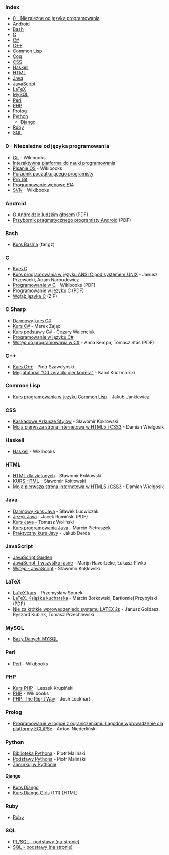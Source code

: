 ### Index

* [0 - Niezależne od języka programowania](#0---niezale%C5%BCne-od-j%C4%99zyka-programowania)
* [Android](#android)
* [Bash](#bash)
* [C](#c)
* [C#](#c-sharp)
* [C++](#c-1)
* [Common Lisp](#common-lisp)
* [Coq](#coq)
* [CSS](#css)
* [Haskell](#haskell)
* [HTML](#html)
* [Java](#java)
* [JavaScript](#javascript)
* [LaTeX](#latex)
* [MySQL](#mysql)
* [Perl](#perl)
* [PHP](#php)
* [Prolog](#prolog)
* [Python](#python)
  * [Django](#django)
* [Ruby](#ruby)
* [SQL](#sql)


### 0 - Niezależne od języka programowania

* [Git](https://pl.wikibooks.org/wiki/Git) - Wikibooks
* [Interaktywna platforma do nauki programowania](http://apki.org)
* [Pisanie OS](https://pl.wikibooks.org/wiki/Pisanie_OS) - Wikibooks
* [Poradnik początkującego programisty](http://www.eioba.pl/a/2eu1/poradnik-poczatkujacego-programisty)
* [Pro Git](http://git-scm.com/book/pl/)
* [Programowanie webowe E14](https://www.youtube.com/playlist?list=PLOYHgt8dIdoxOp0wtNk9Sle5WUsBZc6kq)
* [SVN](https://pl.wikibooks.org/wiki/Subversion) - Wikibooks


### Android

* [O Androidzie ludzkim głosem](http://jsystems.pl/storage/kurs_android/ebook/ebook-android.pdf) (PDF)
* [Przybornik pragmatycznego programisty Android](http://soldiersofmobile.com/przybornik/przybornik_8_02.pdf) (PDF)


### Bash

* [Kurs Bash'a](http://web.archive.org/web/20180129013729/http://dief.republika.pl/kursbasha.tar.gz) (tar.gz)


### C

* [Kurs C](http://qvazar.pl/kurs-c/kurs-c)
* [Kurs programowania w języku ANSI C pod systemem UNIX](http://janek.ae.krakow.pl/wiluszt/zajecia/c/ansic/) - Janusz Przewocki, Adam Narbudowicz
* [Programowanie w C](https://upload.wikimedia.org/wikibooks/pl/6/6a/C.pdf) - Wikibooks (PDF)
* [Programowanie w języku C](http://www.arturpyszczuk.pl/files/c/pwc.pdf) (PDF)
* [Wgłąb języka C](http://helion.pl/online/wglab/wglab.zip) (ZIP)


### C Sharp

* [Darmowy kurs C#](http://kurs.aspnetmvc.pl/Csharp)
* [Kurs C#](http://zajacmarek.com/kurs-c-sharp/) - Marek Zając
* [Kurs podstawy C#](http://cezarywalenciuk.pl/blog/programing/kurs/kurs-podstaw-csharpa) - Cezary Walenciuk
* [Programowanie w języku C#](https://4programmers.net/C_sharp)
* [Wstęp do programowania w C#](http://c-sharp.ue.katowice.pl/ksiazka/c_sharp_wer2_0.pdf) - Anna Kempa, Tomasz Staś (PDF)


### C++

* [Kurs C++](http://cpp0x.pl/kursy/Kurs-C++/1) - Piotr Szawdyński
* [Megatutorial "Od zera do gier kodera"](http://xion.org.pl/productions/texts/coding/megatutorial/) - Karol Kuczmarski


### Common Lisp

* [Kurs programowania w języku Common Lisp](http://jcubic.pl/lisp_tutorial.php) - Jakub Jankiewicz


### CSS

* [Kaskadowe Arkusze Stylów](http://www.kurshtml.edu.pl/css/index.html) - Sławomir Kokłowski
* [Moja pierwsza strona internetowa w HTML5 i CSS3](https://ferrante.pl/books/html/) - Damian Wielgosik


### Haskell

* [Haskell](https://pl.wikibooks.org/wiki/Haskell) - Wikibooks


### HTML

* [HTML dla zielonych](http://www.kurshtml.edu.pl/html/zielony.html) - Sławomir Kokłowski
* [KURS HTML](http://www.kurshtml.edu.pl) - Sławomir Kokłowski
* [Moja pierwsza strona internetowa w HTML5 i CSS3](https://ferrante.pl/books/html/) - Damian Wielgosik


### Java

* [Darmowy kurs Java](https://javastart.pl/baza-wiedzy/darmowy-kurs-java) - Sławek Ludwiczak
* [Język Java](http://www.dz5.pl/ti/java/java_skladnia.pdf) - Jacek Rumiński (PDF)
* [Kurs Java](https://stormit.pl/kurs-java/) - Tomasz Woliński
* [Kurs programowania Java](http://www.samouczekprogramisty.pl/kurs-programowania-java/) - Marcin Pietraszek
* [Praktyczny kurs Javy](https://kobietydokodu.pl/kurs-javy/) - Jakub Derda


### JavaScript

* [JavaScript Garden](http://bonsaiden.github.io/JavaScript-Garden/pl)
* [JavaScript. I wszystko jasne](http://shebang.pl/kursy/wszystko-jasne/) - Marijn Haverbeke, Łukasz Piwko
* [Wstęp - JavaScript](http://www.kurshtml.edu.pl/js/index.html) - Sławomir Kokłowski


### LaTeX

* [LaTeX kurs](http://www.latex-kurs.x25.pl) - Przemysław Spurek
* [LaTeX. Książka kucharska](https://ptm.org.pl/sites/default/files/latex-ksiazka-kucharska.pdf) - Marcin Borkowski, Bartłomiej Przybylski (PDF)
* [Nie za krótkie wprowadzeniedo systemu LATEX 2ε](http://www.ctan.org/tex-archive/info/lshort/polish) - Janusz Goldasz, Ryszard Ku­biak, To­masz Przech­lewski


### MySQL

* [Bazy Danych MYSQL](https://miroslawzelent.pl/kurs-mysql/)


### Perl

* [Perl](https://pl.wikibooks.org/wiki/Perl) - Wikibooks


### PHP

* [Kurs PHP](http://phpkurs.pl) - Leszek Krupiński
* [PHP](https://pl.wikibooks.org/wiki/PHP) - Wikibooks
* [PHP: The Right Way](http://pl.phptherightway.com) - Josh Lockhart


### Prolog

* [Programowanie w logice z ograniczeniami: Łagodne wprowadzenie dla platformy ECLiPSe](http://www.pwlzo.pl) - Antoni Niederliński


### Python

* [Biblioteka Pythona](http://www.python.rk.edu.pl) - Piotr Maliński
* [Podstawy Pythona](http://www.python.rk.edu.pl/w/p/podstawy/) - Piotr Maliński
* [Zanurkuj w Pythonie](https://pl.wikibooks.org/wiki/Zanurkuj_w_Pythonie)


#### Django

* [Kurs Django](http://www.python.rk.edu.pl/w/p/djangoindex/)
* [Kurs Django Girls](https://tutorial.djangogirls.org/pl/) (1.11) (HTML)


### Ruby

* [Ruby](https://pl.wikibooks.org/wiki/Ruby)


### SQL

* [PL/SQL - podstawy (na stronie)](http://andrzejklusiewicz.blogspot.com/2010/11/kurs-oracle-plsql.html)
* [SQL - podstawy (na stronie)](http://andrzejklusiewicz.blogspot.com/2010/11/kurs-oracle-sql.html)
